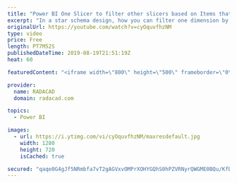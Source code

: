 ```yaml
---
title: "Power BI One Slicer to filter other slicers based on Items that has value only without BI Direction"
excerpt: "In a star schema design, how you can filter one dimension by another dimension. How you can find all the products that this customer purchased or all customers who have purchased this product using two separate slicers. To learn more about star schema: https://radacad.com/power-bi-basics-of-modeling-star-schema-and-how-to-build-it"
originalUrl: https://youtube.com/watch?v=cyOquvfhzNM
type: video
price: Free
length: PT7M52S
publishedDateTime: 2019-08-19T21:51:19Z
heat: 60

featuredContent: "<iframe width=\"800\" height=\"500\" frameborder=\"0\" src=\"https://www.youtube.com/embed/cyOquvfhzNM\" allow=\"accelerometer; autoplay; encrypted-media; gyroscope; picture-in-picture\" allowfullscreen></iframe>"

provider:
  name: RADACAD
  domain: radacad.com

topics:
  - Power BI

images:
  - url: https://i.ytimg.com/vi/cyOquvfhzNM/maxresdefault.jpg
    width: 1280
    height: 720
    isCached: true

secured: "qaqe0G4gJf5NRmbfa7vT2gAGVxvOMPrXOHYGQhS0hPZVRNyrQWGME0BQu/KfDUw+KiRjkIv++RVMXvBf2N4GyB6GQQnJEBCjvCjJo4BL56xqGRTRGJaKMKG2gudgFoYImWVIRXIYrxirNHI0j2P0nkdwV8lxfdeRbwALDGX30S0kvcUdzPD7jo8c+Xj0qmICFeNOZrHHnGz4hIzFaH677xA6NdOoRZbf27DrWB6HGz64JqHtD5BnTkOyat7zwQiCT6KqiT51vBwocY235qShG4P7WgL4iP98ZiX8dEaytVyDz0M1RihDll5UtsOSO7Tt6tLFqppvseLZ27ZUyD7K9UJNcOvFDxvontPF3VYsF/q7Osdb4WvGnPa62X1/geT8EDkgWFiQvXCCcd/JsQaamceNt9thF/UgNQc5Ts8wGPU=;E+lAWpmpJxw0Q2rxYEg4Xw=="
---
```


